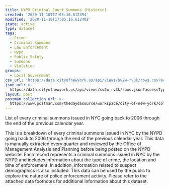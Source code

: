 ```yaml
---
title: NYPD Criminal Court Summons (Historic)
created: '2020-11-10T17:05:16.612394'
modified: '2020-11-10T17:05:16.612402'
state: active
type: dataset
tags:
  - Crime
  - Criminal Summons
  - Law Enforcement
  - Nypd
  - Public Safety
  - Summons
  - Violation
groups:
  - Local Government
csv_url: 'https://data.cityofnewyork.us/api/views/sv2w-rv3k/rows.csv?accessType=DOWNLOAD'
json_url: >-
  https://data.cityofnewyork.us/api/views/sv2w-rv3k/rows.json?accessType=DOWNLOAD
layout: post
postman_collection_url: >-
  https://www.postman.com/thedaydasource/workspace/city-of-new-york/collection/15909983-6e50876b-a678-4fa1-808f-b66d8cfb6a0b
---
```

List of every criminal summons issued in NYC going back to 2006 through the end of the previous calendar year.

This is a breakdown of every criminal summons issued in NYC by the NYPD going back to 2006 through the end of the previous calendar year.
This data is manually extracted every quarter and reviewed by the Office of Management Analysis and Planning before being posted on the NYPD website. Each record represents a criminal summons issued in NYC by the NYPD and includes information about the type of crime, the location and time of enforcement. In addition, information related to suspect demographics is also included. 
This data can be used by the public to explore the nature of police enforcement activity. 
Please refer to the attached data footnotes for additional information about this dataset.
